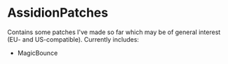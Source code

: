 # AssidionPatches

Contains some patches I've made so far which may be of general interest (EU- and US-compatible). Currently includes:

* MagicBounce
